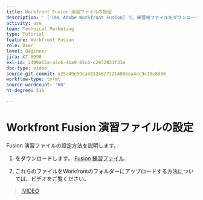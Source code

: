 ```yaml
---
title: Workfront Fusion 演習ファイルの設定
description: ' [!DNL Adobe Workfront Fusion] で、練習用ファイルをダウンロードし、これらのファイルを Workfront のフォルダーにアップロードする方法を説明します。'
activity: use
team: Technical Marketing
type: Tutorial
feature: Workfront Fusion
role: User
level: Beginner
jira: KT-8998
exl-id: 2499a65a-a3c6-4ba9-82c6-c2932831f33e
doc-type: video
source-git-commit: a25a49e59ca483246271214886ea4dc9c10e8d66
workflow-type: tm+mt
source-wordcount: '60'
ht-degree: 51%

---
```


# Workfront Fusion 演習ファイルの設定

Fusion 演習ファイルの設定方法を説明します。

1. をダウンロードします。 [Fusion 練習ファイル](/help/assets/fusion-exercise-files.zip).

1. これらのファイルをWorkfrontのフォルダーにアップロードする方法については、ビデオをご覧ください。

>[!VIDEO](https://video.tv.adobe.com/v/335258/?quality=12&learn=on)
